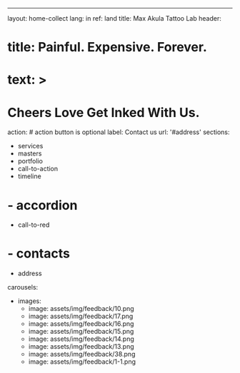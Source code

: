 ---
layout: home-collect
lang: in
ref: land
title: Max Akula Tattoo Lab
header:
 # title: Painful. Expensive. Forever.
#  text: >
#    Cheers Love Get Inked With Us.
  action: # action button is optional
    label: Contact us
    url: '#address'
sections:
  - services
  - masters
  - portfolio
  - call-to-action
  - timeline
 # - accordion
  - call-to-red
 # - contacts
  - address

carousels:
  - images:
    - image: assets/img/feedback/10.png
    - image: assets/img/feedback/17.png
    - image: assets/img/feedback/16.png
    - image: assets/img/feedback/15.png
    - image: assets/img/feedback/14.png
    - image: assets/img/feedback/13.png
    - image: assets/img/feedback/38.png
    - image: assets/img/feedback/1-1.png
